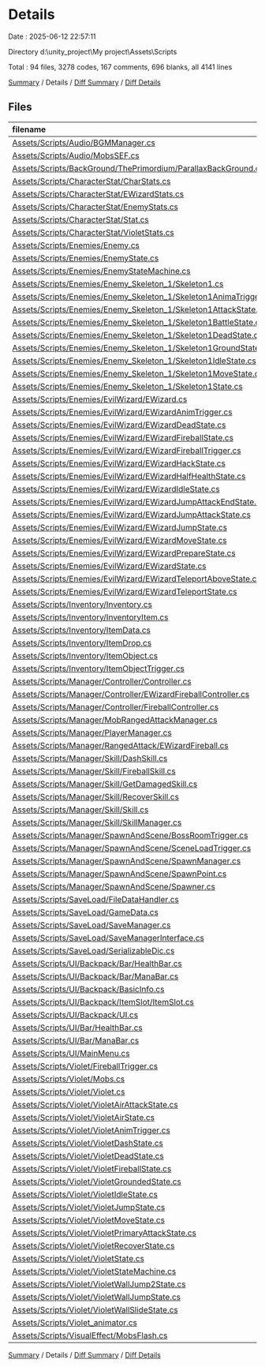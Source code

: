 # Details

Date : 2025-06-12 22:57:11

Directory d:\\unity_project\\My project\\Assets\\Scripts

Total : 94 files,  3278 codes, 167 comments, 696 blanks, all 4141 lines

[Summary](results.md) / Details / [Diff Summary](diff.md) / [Diff Details](diff-details.md)

## Files
| filename | language | code | comment | blank | total |
| :--- | :--- | ---: | ---: | ---: | ---: |
| [Assets/Scripts/Audio/BGMManager.cs](/Assets/Scripts/Audio/BGMManager.cs) | C# | 82 | 0 | 16 | 98 |
| [Assets/Scripts/Audio/MobsSEF.cs](/Assets/Scripts/Audio/MobsSEF.cs) | C# | 82 | 2 | 13 | 97 |
| [Assets/Scripts/BackGround/ThePrimordium/ParallaxBackGround.cs](/Assets/Scripts/BackGround/ThePrimordium/ParallaxBackGround.cs) | C# | 39 | 2 | 10 | 51 |
| [Assets/Scripts/CharacterStat/CharStats.cs](/Assets/Scripts/CharacterStat/CharStats.cs) | C# | 67 | 1 | 11 | 79 |
| [Assets/Scripts/CharacterStat/EWizardStats.cs](/Assets/Scripts/CharacterStat/EWizardStats.cs) | C# | 20 | 0 | 5 | 25 |
| [Assets/Scripts/CharacterStat/EnemyStats.cs](/Assets/Scripts/CharacterStat/EnemyStats.cs) | C# | 28 | 0 | 6 | 34 |
| [Assets/Scripts/CharacterStat/Stat.cs](/Assets/Scripts/CharacterStat/Stat.cs) | C# | 25 | 0 | 7 | 32 |
| [Assets/Scripts/CharacterStat/VioletStats.cs](/Assets/Scripts/CharacterStat/VioletStats.cs) | C# | 85 | 0 | 19 | 104 |
| [Assets/Scripts/Enemies/Enemy.cs](/Assets/Scripts/Enemies/Enemy.cs) | C# | 43 | 2 | 14 | 59 |
| [Assets/Scripts/Enemies/EnemyState.cs](/Assets/Scripts/Enemies/EnemyState.cs) | C# | 33 | 2 | 12 | 47 |
| [Assets/Scripts/Enemies/EnemyStateMachine.cs](/Assets/Scripts/Enemies/EnemyStateMachine.cs) | C# | 16 | 0 | 6 | 22 |
| [Assets/Scripts/Enemies/Enemy\_Skeleton\_1/Skeleton1.cs](/Assets/Scripts/Enemies/Enemy_Skeleton_1/Skeleton1.cs) | C# | 47 | 1 | 13 | 61 |
| [Assets/Scripts/Enemies/Enemy\_Skeleton\_1/Skeleton1AnimaTrigger.cs](/Assets/Scripts/Enemies/Enemy_Skeleton_1/Skeleton1AnimaTrigger.cs) | C# | 25 | 0 | 5 | 30 |
| [Assets/Scripts/Enemies/Enemy\_Skeleton\_1/Skeleton1AttackState.cs](/Assets/Scripts/Enemies/Enemy_Skeleton_1/Skeleton1AttackState.cs) | C# | 25 | 0 | 5 | 30 |
| [Assets/Scripts/Enemies/Enemy\_Skeleton\_1/Skeleton1BattleState.cs](/Assets/Scripts/Enemies/Enemy_Skeleton_1/Skeleton1BattleState.cs) | C# | 56 | 0 | 10 | 66 |
| [Assets/Scripts/Enemies/Enemy\_Skeleton\_1/Skeleton1DeadState.cs](/Assets/Scripts/Enemies/Enemy_Skeleton_1/Skeleton1DeadState.cs) | C# | 19 | 0 | 5 | 24 |
| [Assets/Scripts/Enemies/Enemy\_Skeleton\_1/Skeleton1GroundState.cs](/Assets/Scripts/Enemies/Enemy_Skeleton_1/Skeleton1GroundState.cs) | C# | 23 | 0 | 5 | 28 |
| [Assets/Scripts/Enemies/Enemy\_Skeleton\_1/Skeleton1IdleState.cs](/Assets/Scripts/Enemies/Enemy_Skeleton_1/Skeleton1IdleState.cs) | C# | 25 | 0 | 7 | 32 |
| [Assets/Scripts/Enemies/Enemy\_Skeleton\_1/Skeleton1MoveState.cs](/Assets/Scripts/Enemies/Enemy_Skeleton_1/Skeleton1MoveState.cs) | C# | 25 | 0 | 8 | 33 |
| [Assets/Scripts/Enemies/Enemy\_Skeleton\_1/Skeleton1State.cs](/Assets/Scripts/Enemies/Enemy_Skeleton_1/Skeleton1State.cs) | C# | 21 | 1 | 7 | 29 |
| [Assets/Scripts/Enemies/EvilWizard/EWizard.cs](/Assets/Scripts/Enemies/EvilWizard/EWizard.cs) | C# | 56 | 9 | 14 | 79 |
| [Assets/Scripts/Enemies/EvilWizard/EWizardAnimTrigger.cs](/Assets/Scripts/Enemies/EvilWizard/EWizardAnimTrigger.cs) | C# | 116 | 0 | 12 | 128 |
| [Assets/Scripts/Enemies/EvilWizard/EWizardDeadState.cs](/Assets/Scripts/Enemies/EvilWizard/EWizardDeadState.cs) | C# | 19 | 0 | 5 | 24 |
| [Assets/Scripts/Enemies/EvilWizard/EWizardFireballState.cs](/Assets/Scripts/Enemies/EvilWizard/EWizardFireballState.cs) | C# | 21 | 0 | 5 | 26 |
| [Assets/Scripts/Enemies/EvilWizard/EWizardFireballTrigger.cs](/Assets/Scripts/Enemies/EvilWizard/EWizardFireballTrigger.cs) | C# | 17 | 0 | 3 | 20 |
| [Assets/Scripts/Enemies/EvilWizard/EWizardHackState.cs](/Assets/Scripts/Enemies/EvilWizard/EWizardHackState.cs) | C# | 21 | 0 | 6 | 27 |
| [Assets/Scripts/Enemies/EvilWizard/EWizardHalfHealthState.cs](/Assets/Scripts/Enemies/EvilWizard/EWizardHalfHealthState.cs) | C# | 29 | 0 | 5 | 34 |
| [Assets/Scripts/Enemies/EvilWizard/EWizardIdleState.cs](/Assets/Scripts/Enemies/EvilWizard/EWizardIdleState.cs) | C# | 24 | 0 | 6 | 30 |
| [Assets/Scripts/Enemies/EvilWizard/EWizardJumpAttackEndState.cs](/Assets/Scripts/Enemies/EvilWizard/EWizardJumpAttackEndState.cs) | C# | 24 | 0 | 5 | 29 |
| [Assets/Scripts/Enemies/EvilWizard/EWizardJumpAttackState.cs](/Assets/Scripts/Enemies/EvilWizard/EWizardJumpAttackState.cs) | C# | 25 | 1 | 5 | 31 |
| [Assets/Scripts/Enemies/EvilWizard/EWizardJumpState.cs](/Assets/Scripts/Enemies/EvilWizard/EWizardJumpState.cs) | C# | 20 | 0 | 5 | 25 |
| [Assets/Scripts/Enemies/EvilWizard/EWizardMoveState.cs](/Assets/Scripts/Enemies/EvilWizard/EWizardMoveState.cs) | C# | 42 | 0 | 8 | 50 |
| [Assets/Scripts/Enemies/EvilWizard/EWizardPrepareState.cs](/Assets/Scripts/Enemies/EvilWizard/EWizardPrepareState.cs) | C# | 60 | 0 | 6 | 66 |
| [Assets/Scripts/Enemies/EvilWizard/EWizardState.cs](/Assets/Scripts/Enemies/EvilWizard/EWizardState.cs) | C# | 36 | 0 | 9 | 45 |
| [Assets/Scripts/Enemies/EvilWizard/EWizardTeleportAboveState.cs](/Assets/Scripts/Enemies/EvilWizard/EWizardTeleportAboveState.cs) | C# | 26 | 0 | 5 | 31 |
| [Assets/Scripts/Enemies/EvilWizard/EWizardTeleportState.cs](/Assets/Scripts/Enemies/EvilWizard/EWizardTeleportState.cs) | C# | 30 | 0 | 5 | 35 |
| [Assets/Scripts/Inventory/Inventory.cs](/Assets/Scripts/Inventory/Inventory.cs) | C# | 127 | 0 | 14 | 141 |
| [Assets/Scripts/Inventory/InventoryItem.cs](/Assets/Scripts/Inventory/InventoryItem.cs) | C# | 15 | 0 | 3 | 18 |
| [Assets/Scripts/Inventory/ItemData.cs](/Assets/Scripts/Inventory/ItemData.cs) | C# | 18 | 0 | 4 | 22 |
| [Assets/Scripts/Inventory/ItemDrop.cs](/Assets/Scripts/Inventory/ItemDrop.cs) | C# | 30 | 0 | 4 | 34 |
| [Assets/Scripts/Inventory/ItemObject.cs](/Assets/Scripts/Inventory/ItemObject.cs) | C# | 30 | 0 | 7 | 37 |
| [Assets/Scripts/Inventory/ItemObjectTrigger.cs](/Assets/Scripts/Inventory/ItemObjectTrigger.cs) | C# | 12 | 0 | 3 | 15 |
| [Assets/Scripts/Manager/Controller/Controller.cs](/Assets/Scripts/Manager/Controller/Controller.cs) | C# | 16 | 0 | 6 | 22 |
| [Assets/Scripts/Manager/Controller/EWizardFireballController.cs](/Assets/Scripts/Manager/Controller/EWizardFireballController.cs) | C# | 25 | 1 | 5 | 31 |
| [Assets/Scripts/Manager/Controller/FireballController.cs](/Assets/Scripts/Manager/Controller/FireballController.cs) | C# | 26 | 1 | 5 | 32 |
| [Assets/Scripts/Manager/MobRangedAttackManager.cs](/Assets/Scripts/Manager/MobRangedAttackManager.cs) | C# | 25 | 2 | 5 | 32 |
| [Assets/Scripts/Manager/PlayerManager.cs](/Assets/Scripts/Manager/PlayerManager.cs) | C# | 23 | 1 | 6 | 30 |
| [Assets/Scripts/Manager/RangedAttack/EWizardFireball.cs](/Assets/Scripts/Manager/RangedAttack/EWizardFireball.cs) | C# | 32 | 0 | 6 | 38 |
| [Assets/Scripts/Manager/Skill/DashSkill.cs](/Assets/Scripts/Manager/Skill/DashSkill.cs) | C# | 8 | 0 | 2 | 10 |
| [Assets/Scripts/Manager/Skill/FireballSkill.cs](/Assets/Scripts/Manager/Skill/FireballSkill.cs) | C# | 30 | 0 | 10 | 40 |
| [Assets/Scripts/Manager/Skill/GetDamagedSkill.cs](/Assets/Scripts/Manager/Skill/GetDamagedSkill.cs) | C# | 12 | 0 | 3 | 15 |
| [Assets/Scripts/Manager/Skill/RecoverSkill.cs](/Assets/Scripts/Manager/Skill/RecoverSkill.cs) | C# | 6 | 0 | 3 | 9 |
| [Assets/Scripts/Manager/Skill/Skill.cs](/Assets/Scripts/Manager/Skill/Skill.cs) | C# | 27 | 0 | 7 | 34 |
| [Assets/Scripts/Manager/Skill/SkillManager.cs](/Assets/Scripts/Manager/Skill/SkillManager.cs) | C# | 27 | 4 | 6 | 37 |
| [Assets/Scripts/Manager/SpawnAndScene/BossRoomTrigger.cs](/Assets/Scripts/Manager/SpawnAndScene/BossRoomTrigger.cs) | C# | 31 | 2 | 12 | 45 |
| [Assets/Scripts/Manager/SpawnAndScene/SceneLoadTrigger.cs](/Assets/Scripts/Manager/SpawnAndScene/SceneLoadTrigger.cs) | C# | 21 | 0 | 5 | 26 |
| [Assets/Scripts/Manager/SpawnAndScene/SpawnManager.cs](/Assets/Scripts/Manager/SpawnAndScene/SpawnManager.cs) | C# | 58 | 0 | 12 | 70 |
| [Assets/Scripts/Manager/SpawnAndScene/SpawnPoint.cs](/Assets/Scripts/Manager/SpawnAndScene/SpawnPoint.cs) | C# | 5 | 0 | 2 | 7 |
| [Assets/Scripts/Manager/SpawnAndScene/Spawner.cs](/Assets/Scripts/Manager/SpawnAndScene/Spawner.cs) | C# | 28 | 1 | 5 | 34 |
| [Assets/Scripts/SaveLoad/FileDataHandler.cs](/Assets/Scripts/SaveLoad/FileDataHandler.cs) | C# | 66 | 0 | 6 | 72 |
| [Assets/Scripts/SaveLoad/GameData.cs](/Assets/Scripts/SaveLoad/GameData.cs) | C# | 15 | 0 | 3 | 18 |
| [Assets/Scripts/SaveLoad/SaveManager.cs](/Assets/Scripts/SaveLoad/SaveManager.cs) | C# | 77 | 0 | 11 | 88 |
| [Assets/Scripts/SaveLoad/SaveManagerInterface.cs](/Assets/Scripts/SaveLoad/SaveManagerInterface.cs) | C# | 6 | 0 | 2 | 8 |
| [Assets/Scripts/SaveLoad/SerializableDic.cs](/Assets/Scripts/SaveLoad/SerializableDic.cs) | C# | 30 | 0 | 3 | 33 |
| [Assets/Scripts/UI/Backpack/Bar/HealthBar.cs](/Assets/Scripts/UI/Backpack/Bar/HealthBar.cs) | C# | 17 | 0 | 2 | 19 |
| [Assets/Scripts/UI/Backpack/Bar/ManaBar.cs](/Assets/Scripts/UI/Backpack/Bar/ManaBar.cs) | C# | 18 | 0 | 3 | 21 |
| [Assets/Scripts/UI/Backpack/BasicInfo.cs](/Assets/Scripts/UI/Backpack/BasicInfo.cs) | C# | 12 | 4 | 4 | 20 |
| [Assets/Scripts/UI/Backpack/ItemSlot/ItemSlot.cs](/Assets/Scripts/UI/Backpack/ItemSlot/ItemSlot.cs) | C# | 25 | 0 | 6 | 31 |
| [Assets/Scripts/UI/Backpack/UI.cs](/Assets/Scripts/UI/Backpack/UI.cs) | C# | 57 | 15 | 6 | 78 |
| [Assets/Scripts/UI/Bar/HealthBar.cs](/Assets/Scripts/UI/Bar/HealthBar.cs) | C# | 15 | 0 | 2 | 17 |
| [Assets/Scripts/UI/Bar/ManaBar.cs](/Assets/Scripts/UI/Bar/ManaBar.cs) | C# | 15 | 0 | 4 | 19 |
| [Assets/Scripts/UI/MainMenu.cs](/Assets/Scripts/UI/MainMenu.cs) | C# | 36 | 0 | 6 | 42 |
| [Assets/Scripts/Violet/FireballTrigger.cs](/Assets/Scripts/Violet/FireballTrigger.cs) | C# | 16 | 0 | 4 | 20 |
| [Assets/Scripts/Violet/Mobs.cs](/Assets/Scripts/Violet/Mobs.cs) | C# | 79 | 9 | 26 | 114 |
| [Assets/Scripts/Violet/Violet.cs](/Assets/Scripts/Violet/Violet.cs) | C# | 193 | 59 | 54 | 306 |
| [Assets/Scripts/Violet/VioletAirAttackState.cs](/Assets/Scripts/Violet/VioletAirAttackState.cs) | C# | 43 | 6 | 4 | 53 |
| [Assets/Scripts/Violet/VioletAirState.cs](/Assets/Scripts/Violet/VioletAirState.cs) | C# | 34 | 3 | 5 | 42 |
| [Assets/Scripts/Violet/VioletAnimTrigger.cs](/Assets/Scripts/Violet/VioletAnimTrigger.cs) | C# | 50 | 1 | 12 | 63 |
| [Assets/Scripts/Violet/VioletDashState.cs](/Assets/Scripts/Violet/VioletDashState.cs) | C# | 29 | 0 | 6 | 35 |
| [Assets/Scripts/Violet/VioletDeadState.cs](/Assets/Scripts/Violet/VioletDeadState.cs) | C# | 19 | 0 | 5 | 24 |
| [Assets/Scripts/Violet/VioletFireballState.cs](/Assets/Scripts/Violet/VioletFireballState.cs) | C# | 24 | 0 | 6 | 30 |
| [Assets/Scripts/Violet/VioletGroundedState.cs](/Assets/Scripts/Violet/VioletGroundedState.cs) | C# | 44 | 0 | 9 | 53 |
| [Assets/Scripts/Violet/VioletIdleState.cs](/Assets/Scripts/Violet/VioletIdleState.cs) | C# | 24 | 2 | 8 | 34 |
| [Assets/Scripts/Violet/VioletJumpState.cs](/Assets/Scripts/Violet/VioletJumpState.cs) | C# | 44 | 5 | 10 | 59 |
| [Assets/Scripts/Violet/VioletMoveState.cs](/Assets/Scripts/Violet/VioletMoveState.cs) | C# | 27 | 1 | 6 | 34 |
| [Assets/Scripts/Violet/VioletPrimaryAttackState.cs](/Assets/Scripts/Violet/VioletPrimaryAttackState.cs) | C# | 23 | 4 | 6 | 33 |
| [Assets/Scripts/Violet/VioletRecoverState.cs](/Assets/Scripts/Violet/VioletRecoverState.cs) | C# | 27 | 0 | 6 | 33 |
| [Assets/Scripts/Violet/VioletState.cs](/Assets/Scripts/Violet/VioletState.cs) | C# | 51 | 22 | 11 | 84 |
| [Assets/Scripts/Violet/VioletStateMachine.cs](/Assets/Scripts/Violet/VioletStateMachine.cs) | C# | 16 | 1 | 3 | 20 |
| [Assets/Scripts/Violet/VioletWallJump2State.cs](/Assets/Scripts/Violet/VioletWallJump2State.cs) | C# | 44 | 0 | 7 | 51 |
| [Assets/Scripts/Violet/VioletWallJumpState.cs](/Assets/Scripts/Violet/VioletWallJumpState.cs) | C# | 51 | 0 | 9 | 60 |
| [Assets/Scripts/Violet/VioletWallSlideState.cs](/Assets/Scripts/Violet/VioletWallSlideState.cs) | C# | 33 | 0 | 8 | 41 |
| [Assets/Scripts/Violet\_animator.cs](/Assets/Scripts/Violet_animator.cs) | C# | 13 | 2 | 3 | 18 |
| [Assets/Scripts/VisualEffect/MobsFlash.cs](/Assets/Scripts/VisualEffect/MobsFlash.cs) | C# | 21 | 0 | 7 | 28 |

[Summary](results.md) / Details / [Diff Summary](diff.md) / [Diff Details](diff-details.md)